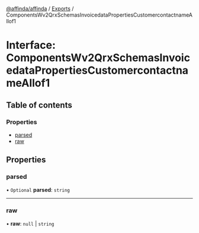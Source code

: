 [@affinda/affinda](../README.md) / [Exports](../modules.md) / ComponentsWv2QrxSchemasInvoicedataPropertiesCustomercontactnameAllof1

# Interface: ComponentsWv2QrxSchemasInvoicedataPropertiesCustomercontactnameAllof1

## Table of contents

### Properties

- [parsed](ComponentsWv2QrxSchemasInvoicedataPropertiesCustomercontactnameAllof1.md#parsed)
- [raw](ComponentsWv2QrxSchemasInvoicedataPropertiesCustomercontactnameAllof1.md#raw)

## Properties

### parsed

• `Optional` **parsed**: `string`

___

### raw

• **raw**: ``null`` \| `string`
